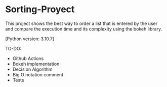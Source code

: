 # Sorting-Proyect
This project shows the best way to order a list that is entered by the user and compare the execution time and its complexity using the bokeh library.

[Python version: 3.10.7]


TO-DO:
- Github Actions
- Bokeh implementation
- Decision Algorithm
- Big O notation comment
- Tests